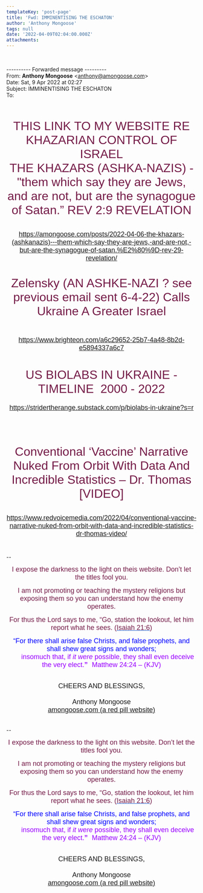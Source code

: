 ```yaml
---
templateKey: 'post-page'
title: 'Fwd: IMMINENTISING THE ESCHATON'
author: 'Anthony Mongoose'
tags: null
date: '2022-04-09T02:04:00.000Z'
attachments:
---
```

<div dir="ltr"><div class="gmail_default" style="font-family:tahoma,sans-serif;font-size:small"><br></div><br><div class="gmail_quote"><div dir="ltr" class="gmail_attr">---------- Forwarded message ---------<br>From: <b class="gmail_sendername" dir="auto">Anthony Mongoose</b> <span dir="auto">&lt;<a href="mailto:anthony@amongoose.com">anthony@amongoose.com</a>&gt;</span><br>Date: Sat, 9 Apr 2022 at 02:27<br>Subject: IMMINENTISING THE ESCHATON<br>To: <br></div><br><br><div dir="ltr"><div style="font-family:tahoma,sans-serif;text-align:center"><font size="4"><br></font></div><div style="font-family:tahoma,sans-serif;text-align:center"><span style="color:rgb(116,27,71)"><font size="6">THIS LINK TO MY WEBSITE RE KHAZARIAN CONTROL OF ISRAEL <br></font></span></div><div style="font-family:tahoma,sans-serif;text-align:center"><font size="4"><span style="color:rgb(116,27,71)"><font size="6">
<span>THE KHAZARS (ASHKA-NAZIS) - &quot;them which say they are Jews, and are not, but are the synagogue of Satan.” REV 2:9 REVELATION</span></font></span>

</font></div><div style="font-family:tahoma,sans-serif;text-align:center"><font size="4"><br></font></div><div style="font-family:tahoma,sans-serif;text-align:center"><font size="4"><a href="https://amongoose.com/posts/2022-04-06-the-khazars-(ashkanazis)---them-which-say-they-are-jews,-and-are-not,-but-are-the-synagogue-of-satan.%E2%80%9D-rev-29-revelation/" target="_blank">https://amongoose.com/posts/2022-04-06-the-khazars-(ashkanazis)---them-which-say-they-are-jews,-and-are-not,-but-are-the-synagogue-of-satan.%E2%80%9D-rev-29-revelation/</a></font></div><div style="font-family:tahoma,sans-serif;font-size:small;text-align:center">
<span style="color:rgb(116,27,71)"><font size="6"><br></font></span></div><div style="font-family:tahoma,sans-serif;font-size:small;text-align:center"><span style="color:rgb(116,27,71)"><font size="6">Zelensky (AN ASHKE-NAZI ? see previous email sent 6-4-22) Calls Ukraine A Greater Israel

</font></span></div><div style="font-family:tahoma,sans-serif;font-size:small;text-align:center"><br></div><div style="font-family:tahoma,sans-serif;text-align:center"><font size="4"><a href="https://www.brighteon.com/a6c29652-25b7-4a48-8b2d-e5894337a6c7" target="_blank">https://www.brighteon.com/a6c29652-25b7-4a48-8b2d-e5894337a6c7</a></font></div><div style="font-family:tahoma,sans-serif;text-align:center"><font size="4"><br></font></div><div style="font-family:tahoma,sans-serif;text-align:center"><font size="4"><br></font></div><div style="font-family:tahoma,sans-serif;text-align:center"><font size="4"><span style="color:rgb(116,27,71)"><font size="6">US BIOLABS IN UKRAINE - TIMELINE  2000 - 2022</font></span><br></font></div><div style="font-family:tahoma,sans-serif;text-align:center"><font size="4"><br></font></div><div style="font-family:tahoma,sans-serif;text-align:center"><font size="4"><a href="https://stridertherange.substack.com/p/biolabs-in-ukraine?s=r" target="_blank">https://stridertherange.substack.com/p/biolabs-in-ukraine?s=r</a><br></font></div><div style="font-family:tahoma,sans-serif;text-align:center"><br></div><div style="font-family:tahoma,sans-serif;text-align:center"><br><font size="4"></font></div><div style="font-family:tahoma,sans-serif;text-align:center"><br></div><div style="font-family:tahoma,sans-serif;text-align:center">
<h1><span style="color:rgb(116,27,71)"><span style="font-weight:normal"><font size="6">Conventional ‘Vaccine’ Narrative Nuked From Orbit With Data And Incredible Statistics – Dr. Thomas [VIDEO]</font></span></span></h1>

</div><div style="font-family:tahoma,sans-serif;text-align:center"><br></div><div style="font-family:tahoma,sans-serif;text-align:center"><font size="4"><a href="https://www.redvoicemedia.com/2022/04/conventional-vaccine-narrative-nuked-from-orbit-with-data-and-incredible-statistics-dr-thomas-video/" target="_blank">https://www.redvoicemedia.com/2022/04/conventional-vaccine-narrative-nuked-from-orbit-with-data-and-incredible-statistics-dr-thomas-video/</a></font></div><div style="font-family:tahoma,sans-serif;text-align:center"><font size="4"><br></font></div><div style="font-family:tahoma,sans-serif;text-align:center"><font size="4"><br></font></div>-- <br><div dir="ltr" data-smartmail="gmail_signature"><div dir="ltr"><div><p style="font-family:tahoma,sans-serif;text-align:center;color:rgb(136,136,136)"><span style="color:rgb(116,27,71)"><font size="4" face="tahoma, sans-serif">I expose the darkness to the light on theis website. Don’t let the titles fool you.</font></span></p><p style="font-family:tahoma,sans-serif;text-align:center;color:rgb(136,136,136)"><span style="color:rgb(116,27,71)"><font size="4" face="tahoma, sans-serif">I am not promoting or teaching the mystery religions but exposing them so you can understand how the enemy operates.</font></span></p><p style="color:rgb(34,34,34);font-family:tahoma,sans-serif;text-align:center"><font size="4" face="tahoma, sans-serif"><font color="#741b47">For thus the Lord says to me, “Go, station the lookout, let him report what he sees. (</font><a href="https://www.kingjamesbibleonline.org/Isaiah-21-6/" style="color:rgb(17,85,204)" target="_blank"><font color="#741b47">Isaiah 21:6</font></a><font color="#741b47">)</font></font></p><p style="color:rgb(136,136,136)"><span style="font-family:tahoma,sans-serif;text-align:center"><span style="color:rgb(116,27,71)"></span></span></p><p style="color:rgb(34,34,34);font-family:tahoma,sans-serif;text-align:center"><font size="4" face="tahoma, sans-serif"><font color="#741b47"><font size="4" face="tahoma, sans-serif"><font color="#888888"><font size="4" face="tahoma, sans-serif"><font color="#741b47"><font color="#888888"><span style="color:rgb(0,0,255)"><font size="6"><font size="4">“For there shall arise false Christs, and false prophets, and shall shew great signs and wonders;<span></span></font><b><span style="font-size:small"><font size="4"></font><br>         <font size="4" face="tahoma, sans-serif"><font color="#888888"><font size="4" face="tahoma, sans-serif"><font color="#741b47"><font color="#888888"><span style="color:rgb(0,0,255)"><font size="6"><b><font size="4"><span style="color:rgb(153,0,255)"><span style="font-weight:normal">insomuch that,</span></span><span></span><span><span style="font-weight:normal"> </span></span><span style="color:rgb(153,0,255)"><span></span><span><span style="font-weight:normal"></span></span><span style="font-weight:normal">if </span><i><span style="font-weight:normal">it were</span></i><span style="font-weight:normal"> possible</span></span><span><span style="color:rgb(153,0,255)"><span style="font-weight:normal">,</span></span></span><span style="color:rgb(153,0,255)"><span><span style="font-weight:normal"> </span></span><span style="font-weight:normal">they shall </span><span><span style="font-weight:normal">even </span></span><span style="font-weight:normal">deceive the very elect.</span></span></font></b><font size="4"><span style="color:rgb(153,0,255)">”</span></font><span style="font-size:small">  <span style="color:rgb(153,0,255)"> </span></span></font><span style="font-weight:normal"><span style="color:rgb(153,0,255)"><font size="4">Matthew 24:24 – (</font><font size="4"><span style="font-size:small"></span>KJV)</font></span></span></span></font></font></font></font></font></span></b></font></span></font></font></font></font></font></font></font></p></div><div style="text-align:center"><font size="4" face="tahoma, sans-serif"><br></font></div><div style="text-align:center"><font size="4" face="tahoma, sans-serif">CHEERS AND BLESSINGS,</font></div><div style="text-align:center"><font size="4" face="tahoma,sans-serif"><br></font></div><div style="text-align:center"><font size="4" face="tahoma,sans-serif">Anthony Mongoose</font></div><div style="text-align:center"><font face="tahoma,sans-serif"><a href="https://amongoose.com" target="_blank"><font size="4">amongoose.com (a red pill website)</font></a><br></font></div></div></div></div>
</div><br clear="all"><br>-- <br><div dir="ltr" class="gmail_signature" data-smartmail="gmail_signature"><div dir="ltr"><div><p style="font-family:tahoma,sans-serif;text-align:center;color:rgb(136,136,136)"><span style="color:rgb(116,27,71)"><font size="4" face="tahoma, sans-serif">I expose the darkness to the light on this website. Don’t let the titles fool you.</font></span></p><p style="font-family:tahoma,sans-serif;text-align:center;color:rgb(136,136,136)"><span style="color:rgb(116,27,71)"><font size="4" face="tahoma, sans-serif">I am not promoting or teaching the mystery religions but exposing them so you can understand how the enemy operates.</font></span></p><p style="color:rgb(34,34,34);font-family:tahoma,sans-serif;text-align:center"><font size="4" face="tahoma, sans-serif"><font color="#741b47">For thus the Lord says to me, “Go, station the lookout, let him report what he sees. (</font><a href="https://www.kingjamesbibleonline.org/Isaiah-21-6/" style="color:rgb(17,85,204)" target="_blank"><font color="#741b47">Isaiah 21:6</font></a><font color="#741b47">)</font></font></p><p style="color:rgb(136,136,136)"><span style="font-family:tahoma,sans-serif;text-align:center"><span style="color:rgb(116,27,71)"></span></span></p><p style="color:rgb(34,34,34);font-family:tahoma,sans-serif;text-align:center"><font size="4" face="tahoma, sans-serif"><font color="#741b47"><font size="4" face="tahoma, sans-serif"><font color="#888888"><font size="4" face="tahoma, sans-serif"><font color="#741b47"><font color="#888888"><span style="color:rgb(0,0,255)"><font size="6"><font size="4">“For there shall arise false Christs, and false prophets, and shall shew great signs and wonders;<span></span></font><b><span style="font-size:small"><font size="4"></font><br>         <font size="4" face="tahoma, sans-serif"><font color="#888888"><font size="4" face="tahoma, sans-serif"><font color="#741b47"><font color="#888888"><span style="color:rgb(0,0,255)"><font size="6"><b><font size="4"><span style="color:rgb(153,0,255)"><span style="font-weight:normal">insomuch that,</span></span><span></span><span><span style="font-weight:normal"> </span></span><span style="color:rgb(153,0,255)"><span></span><span><span style="font-weight:normal"></span></span><span style="font-weight:normal">if </span><i><span style="font-weight:normal">it were</span></i><span style="font-weight:normal"> possible</span></span><span><span style="color:rgb(153,0,255)"><span style="font-weight:normal">,</span></span></span><span style="color:rgb(153,0,255)"><span><span style="font-weight:normal"> </span></span><span style="font-weight:normal">they shall </span><span><span style="font-weight:normal">even </span></span><span style="font-weight:normal">deceive the very elect.</span></span></font></b><font size="4"><span style="color:rgb(153,0,255)">”</span></font><span style="font-size:small">  <span style="color:rgb(153,0,255)"> </span></span></font><span style="font-weight:normal"><span style="color:rgb(153,0,255)"><font size="4">Matthew 24:24 – (</font><font size="4"><span style="font-size:small"></span>KJV)</font></span></span></span></font></font></font></font></font></span></b></font></span></font></font></font></font></font></font></font></p></div><div style="text-align:center"><font size="4" face="tahoma, sans-serif"><br></font></div><div style="text-align:center"><font size="4" face="tahoma, sans-serif">CHEERS AND BLESSINGS,</font></div><div style="text-align:center"><font size="4" face="tahoma,sans-serif"><br></font></div><div style="text-align:center"><font size="4" face="tahoma,sans-serif">Anthony Mongoose</font></div><div style="text-align:center"><font face="tahoma,sans-serif"><a href="https://amongoose.com" target="_blank"><font size="4">amongoose.com (a red pill website)</font></a><br></font></div></div></div></div>
